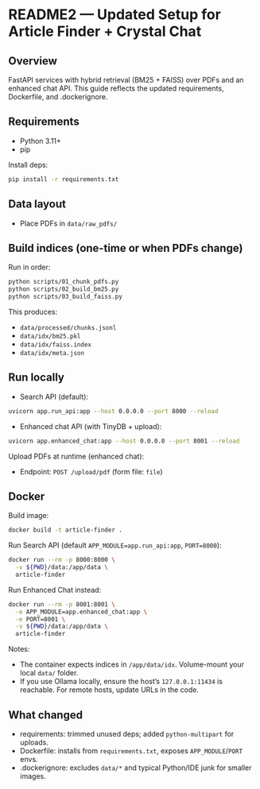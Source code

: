 # README2 — Updated Setup for Article Finder + Crystal Chat

## Overview
FastAPI services with hybrid retrieval (BM25 + FAISS) over PDFs and an enhanced chat API. This guide reflects the updated requirements, Dockerfile, and .dockerignore.

## Requirements
- Python 3.11+
- pip

Install deps:

```bash
pip install -r requirements.txt
```

## Data layout
- Place PDFs in `data/raw_pdfs/`

## Build indices (one-time or when PDFs change)
Run in order:

```bash
python scripts/01_chunk_pdfs.py
python scripts/02_build_bm25.py
python scripts/03_build_faiss.py
```

This produces:
- `data/processed/chunks.jsonl`
- `data/idx/bm25.pkl`
- `data/idx/faiss.index`
- `data/idx/meta.json`

## Run locally
- Search API (default):

```bash
uvicorn app.run_api:app --host 0.0.0.0 --port 8000 --reload
```

- Enhanced chat API (with TinyDB + upload):

```bash
uvicorn app.enhanced_chat:app --host 0.0.0.0 --port 8001 --reload
```

Upload PDFs at runtime (enhanced chat):
- Endpoint: `POST /upload/pdf` (form file: `file`)

## Docker
Build image:

```bash
docker build -t article-finder .
```

Run Search API (default `APP_MODULE=app.run_api:app`, `PORT=8000`):

```bash
docker run --rm -p 8000:8000 \
  -v ${PWD}/data:/app/data \
  article-finder
```

Run Enhanced Chat instead:

```bash
docker run --rm -p 8001:8001 \
  -e APP_MODULE=app.enhanced_chat:app \
  -e PORT=8001 \
  -v ${PWD}/data:/app/data \
  article-finder
```

Notes:
- The container expects indices in `/app/data/idx`. Volume-mount your local `data/` folder.
- If you use Ollama locally, ensure the host’s `127.0.0.1:11434` is reachable. For remote hosts, update URLs in the code.

## What changed
- requirements: trimmed unused deps; added `python-multipart` for uploads.
- Dockerfile: installs from `requirements.txt`, exposes `APP_MODULE`/`PORT` envs.
- .dockerignore: excludes `data/*` and typical Python/IDE junk for smaller images.
